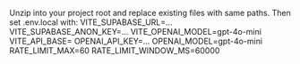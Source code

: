 Unzip into your project root and replace existing files with same paths.
Then set .env.local with:
VITE_SUPABASE_URL=...
VITE_SUPABASE_ANON_KEY=...
VITE_OPENAI_MODEL=gpt-4o-mini
VITE_API_BASE=
OPENAI_API_KEY=...
OPENAI_MODEL=gpt-4o-mini
RATE_LIMIT_MAX=60
RATE_LIMIT_WINDOW_MS=60000
